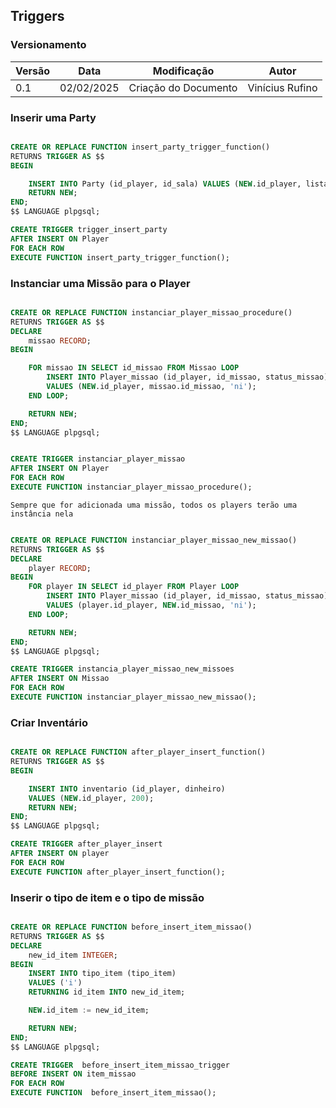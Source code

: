 ## Triggers

### Versionamento

| Versão | Data | Modificação | Autor |
| --- | --- | --- | --- |
| 0.1 | 02/02/2025 | Criação do Documento | Vinícius Rufino |

### Inserir uma Party

```sql

CREATE OR REPLACE FUNCTION insert_party_trigger_function()
RETURNS TRIGGER AS $$
BEGIN

    INSERT INTO Party (id_player, id_sala) VALUES (NEW.id_player, listar_sala_segura());
    RETURN NEW;
END;
$$ LANGUAGE plpgsql;

CREATE TRIGGER trigger_insert_party
AFTER INSERT ON Player
FOR EACH ROW
EXECUTE FUNCTION insert_party_trigger_function();

```

### Instanciar uma Missão para o Player

```sql

CREATE OR REPLACE FUNCTION instanciar_player_missao_procedure()
RETURNS TRIGGER AS $$
DECLARE
    missao RECORD;
BEGIN

    FOR missao IN SELECT id_missao FROM Missao LOOP
        INSERT INTO Player_missao (id_player, id_missao, status_missao)
        VALUES (NEW.id_player, missao.id_missao, 'ni');
    END LOOP;

    RETURN NEW;
END;
$$ LANGUAGE plpgsql;


CREATE TRIGGER instanciar_player_missao
AFTER INSERT ON Player
FOR EACH ROW
EXECUTE FUNCTION instanciar_player_missao_procedure();

```

    Sempre que for adicionada uma missão, todos os players terão uma instância nela

```sql

CREATE OR REPLACE FUNCTION instanciar_player_missao_new_missao()
RETURNS TRIGGER AS $$
DECLARE
    player RECORD;
BEGIN
    FOR player IN SELECT id_player FROM Player LOOP
        INSERT INTO Player_missao (id_player, id_missao, status_missao)
        VALUES (player.id_player, NEW.id_missao, 'ni');
    END LOOP;

    RETURN NEW;
END;
$$ LANGUAGE plpgsql;

CREATE TRIGGER instancia_player_missao_new_missoes
AFTER INSERT ON Missao
FOR EACH ROW
EXECUTE FUNCTION instanciar_player_missao_new_missao();

```

### Criar Inventário

```sql

CREATE OR REPLACE FUNCTION after_player_insert_function()
RETURNS TRIGGER AS $$
BEGIN

    INSERT INTO inventario (id_player, dinheiro)
    VALUES (NEW.id_player, 200);
    RETURN NEW;
END;
$$ LANGUAGE plpgsql;

CREATE TRIGGER after_player_insert
AFTER INSERT ON player
FOR EACH ROW
EXECUTE FUNCTION after_player_insert_function();

```

### Inserir o tipo de item e o tipo de missão

```sql

CREATE OR REPLACE FUNCTION before_insert_item_missao()
RETURNS TRIGGER AS $$
DECLARE
    new_id_item INTEGER;
BEGIN
    INSERT INTO tipo_item (tipo_item)
    VALUES ('i')
    RETURNING id_item INTO new_id_item;

    NEW.id_item := new_id_item;

    RETURN NEW;
END;
$$ LANGUAGE plpgsql;

CREATE TRIGGER  before_insert_item_missao_trigger
BEFORE INSERT ON item_missao
FOR EACH ROW
EXECUTE FUNCTION  before_insert_item_missao();

```